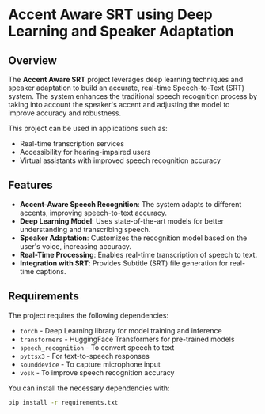 # Accent Aware SRT using Deep Learning and Speaker Adaptation

## Overview

The **Accent Aware SRT** project leverages deep learning techniques and speaker adaptation to build an accurate, real-time Speech-to-Text (SRT) system. The system enhances the traditional speech recognition process by taking into account the speaker's accent and adjusting the model to improve accuracy and robustness.

This project can be used in applications such as:

- Real-time transcription services
- Accessibility for hearing-impaired users
- Virtual assistants with improved speech recognition accuracy

## Features

- **Accent-Aware Speech Recognition**: The system adapts to different accents, improving speech-to-text accuracy.
- **Deep Learning Model**: Uses state-of-the-art models for better understanding and transcribing speech.
- **Speaker Adaptation**: Customizes the recognition model based on the user's voice, increasing accuracy.
- **Real-Time Processing**: Enables real-time transcription of speech to text.
- **Integration with SRT**: Provides Subtitle (SRT) file generation for real-time captions.

## Requirements

The project requires the following dependencies:

- `torch` - Deep Learning library for model training and inference
- `transformers` - HuggingFace Transformers for pre-trained models
- `speech_recognition` - To convert speech to text
- `pyttsx3` - For text-to-speech responses
- `sounddevice` - To capture microphone input
- `vosk` - To improve speech recognition accuracy

You can install the necessary dependencies with:

```bash
pip install -r requirements.txt
